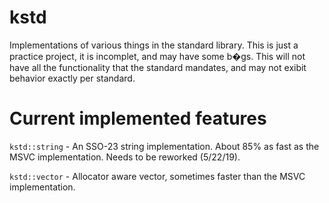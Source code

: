 # kstd
Implementations of various things in the standard library. This is just a practice project, it is incomplet, and may have some b�gs. This will not have all the functionality that the standard mandates, and may not exibit behavior exactly per standard.

# Current implemented features
`kstd::string` -  An SSO-23 string implementation. About 85% as fast as the MSVC implementation. Needs to be reworked (5/22/19).

`kstd::vector` - Allocator aware vector, sometimes faster than the MSVC implementation.
